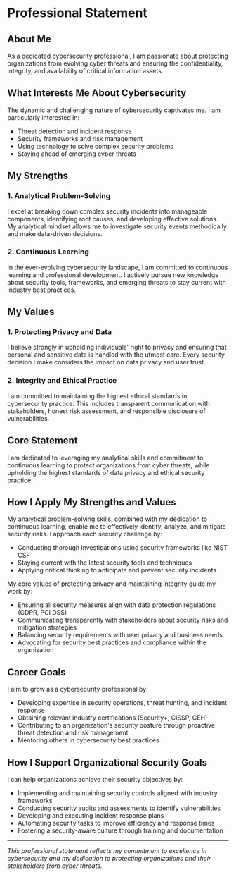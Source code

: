 # Professional Statement

## About Me

As a dedicated cybersecurity professional, I am passionate about protecting organizations from evolving cyber threats and ensuring the confidentiality, integrity, and availability of critical information assets.

## What Interests Me About Cybersecurity

The dynamic and challenging nature of cybersecurity captivates me. I am particularly interested in:
- Threat detection and incident response
- Security frameworks and risk management
- Using technology to solve complex security problems
- Staying ahead of emerging cyber threats

## My Strengths

### 1. Analytical Problem-Solving
I excel at breaking down complex security incidents into manageable components, identifying root causes, and developing effective solutions. My analytical mindset allows me to investigate security events methodically and make data-driven decisions.

### 2. Continuous Learning
In the ever-evolving cybersecurity landscape, I am committed to continuous learning and professional development. I actively pursue new knowledge about security tools, frameworks, and emerging threats to stay current with industry best practices.

## My Values

### 1. Protecting Privacy and Data
I believe strongly in upholding individuals' right to privacy and ensuring that personal and sensitive data is handled with the utmost care. Every security decision I make considers the impact on data privacy and user trust.

### 2. Integrity and Ethical Practice
I am committed to maintaining the highest ethical standards in cybersecurity practice. This includes transparent communication with stakeholders, honest risk assessment, and responsible disclosure of vulnerabilities.

## Core Statement

I am dedicated to leveraging my analytical skills and commitment to continuous learning to protect organizations from cyber threats, while upholding the highest standards of data privacy and ethical security practice.

## How I Apply My Strengths and Values

My analytical problem-solving skills, combined with my dedication to continuous learning, enable me to effectively identify, analyze, and mitigate security risks. I approach each security challenge by:

- Conducting thorough investigations using security frameworks like NIST CSF
- Staying current with the latest security tools and techniques
- Applying critical thinking to anticipate and prevent security incidents

My core values of protecting privacy and maintaining integrity guide my work by:

- Ensuring all security measures align with data protection regulations (GDPR, PCI DSS)
- Communicating transparently with stakeholders about security risks and mitigation strategies
- Balancing security requirements with user privacy and business needs
- Advocating for security best practices and compliance within the organization

## Career Goals

I aim to grow as a cybersecurity professional by:
- Developing expertise in security operations, threat hunting, and incident response
- Obtaining relevant industry certifications (Security+, CISSP, CEH)
- Contributing to an organization's security posture through proactive threat detection and risk management
- Mentoring others in cybersecurity best practices

## How I Support Organizational Security Goals

I can help organizations achieve their security objectives by:
- Implementing and maintaining security controls aligned with industry frameworks
- Conducting security audits and assessments to identify vulnerabilities
- Developing and executing incident response plans
- Automating security tasks to improve efficiency and response times
- Fostering a security-aware culture through training and documentation

---

*This professional statement reflects my commitment to excellence in cybersecurity and my dedication to protecting organizations and their stakeholders from cyber threats.*
